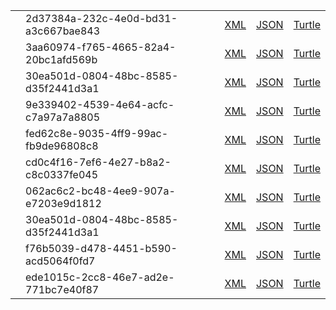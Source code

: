 <table class="list" width="100%">
       <tr>
                <td><a href="MedicationStatement-2d37384a-232c-4e0d-bd31-a3c667bae843.html"></a></td>
                <td>2d37384a-232c-4e0d-bd31-a3c667bae843</td>
                <td><a href="MedicationStatement-2d37384a-232c-4e0d-bd31-a3c667bae843.xml.html">XML</a></td>
                <td><a href="MedicationStatement-2d37384a-232c-4e0d-bd31-a3c667bae843.json.html">JSON</a></td>
                <td><a href="MedicationStatement-2d37384a-232c-4e0d-bd31-a3c667bae843.ttl.html">Turtle</a></td>
        </tr>
        <tr>
                <td><a href="MedicationStatement-3aa60974-f765-4665-82a4-20bc1afd569b.html"></a></td>
                <td>3aa60974-f765-4665-82a4-20bc1afd569b</td>
                <td><a href="MedicationStatement-3aa60974-f765-4665-82a4-20bc1afd569b.xml.html">XML</a></td>
                <td><a href="MedicationStatement-3aa60974-f765-4665-82a4-20bc1afd569b.json.html">JSON</a></td>
                <td><a href="MedicationStatement-3aa60974-f765-4665-82a4-20bc1afd569b.ttl.html">Turtle</a></td>
        </tr>
        <tr>
                <td><a href="MedicationStatement-30ea501d-0804-48bc-8585-d35f2441d3a1.html"></a></td>
                <td>30ea501d-0804-48bc-8585-d35f2441d3a1</td>
                <td><a href="MedicationStatement-30ea501d-0804-48bc-8585-d35f2441d3a1.xml.html">XML</a></td>
                <td><a href="MedicationStatement-30ea501d-0804-48bc-8585-d35f2441d3a1.json.html">JSON</a></td>
                <td><a href="MedicationStatement-30ea501d-0804-48bc-8585-d35f2441d3a1.ttl.html">Turtle</a></td>
        </tr>
         <tr>
                <td><a href="MedicationStatement-9e339402-4539-4e64-acfc-c7a97a7a8805.html"></a></td>
                <td>9e339402-4539-4e64-acfc-c7a97a7a8805</td>
                <td><a href="MedicationStatement-9e339402-4539-4e64-acfc-c7a97a7a8805.xml.html">XML</a></td>
                <td><a href="MedicationStatement-9e339402-4539-4e64-acfc-c7a97a7a8805.json.html">JSON</a></td>
                <td><a href="MedicationStatement-9e339402-4539-4e64-acfc-c7a97a7a8805.ttl.html">Turtle</a></td>
        </tr>
        <tr>
                <td><a href="MedicationStatement-fed62c8e-9035-4ff9-99ac-fb9de96808c8.html"></a></td>
                <td>fed62c8e-9035-4ff9-99ac-fb9de96808c8</td>
                <td><a href="MedicationStatement-fed62c8e-9035-4ff9-99ac-fb9de96808c8.xml.html">XML</a></td>
                <td><a href="MedicationStatement-fed62c8e-9035-4ff9-99ac-fb9de96808c8.json.html">JSON</a></td>
                <td><a href="MedicationStatement-fed62c8e-9035-4ff9-99ac-fb9de96808c8.ttl.html">Turtle</a></td>
        </tr>
         <tr>
                <td><a href="MedicationStatement-cd0c4f16-7ef6-4e27-b8a2-c8c0337fe045.html"></a></td>
                <td>cd0c4f16-7ef6-4e27-b8a2-c8c0337fe045</td>
                <td><a href="MedicationStatement-cd0c4f16-7ef6-4e27-b8a2-c8c0337fe045.xml.html">XML</a></td>
                <td><a href="MedicationStatement-cd0c4f16-7ef6-4e27-b8a2-c8c0337fe045.json.html">JSON</a></td>
                <td><a href="MedicationStatement-cd0c4f16-7ef6-4e27-b8a2-c8c0337fe045.ttl.html">Turtle</a></td>
        </tr>
        <tr>
                <td><a href="MedicationStatement-062ac6c2-bc48-4ee9-907a-e7203e9d1812.html"></a></td>
                <td>062ac6c2-bc48-4ee9-907a-e7203e9d1812</td>
                <td><a href="MedicationStatement-062ac6c2-bc48-4ee9-907a-e7203e9d1812.xml.html">XML</a></td>
                <td><a href="MedicationStatement-062ac6c2-bc48-4ee9-907a-e7203e9d1812.json.html">JSON</a></td>
                <td><a href="MedicationStatement-062ac6c2-bc48-4ee9-907a-e7203e9d1812.ttl.html">Turtle</a></td>
        </tr>
         <tr>
                <td><a href="MedicationStatement-30ea501d-0804-48bc-8585-d35f2441d3a1.html"></a></td>
                <td>30ea501d-0804-48bc-8585-d35f2441d3a1</td>
                <td><a href="MedicationStatement-30ea501d-0804-48bc-8585-d35f2441d3a1.xml.html">XML</a></td>
                <td><a href="MedicationStatement-30ea501d-0804-48bc-8585-d35f2441d3a1.json.html">JSON</a></td>
                <td><a href="MedicationStatement-30ea501d-0804-48bc-8585-d35f2441d3a1.ttl.html">Turtle</a></td>
        </tr>
         <tr>
                <td><a href="MedicationStatement-f76b5039-d478-4451-b590-acd5064f0fd7.html"></a></td>
                <td>f76b5039-d478-4451-b590-acd5064f0fd7</td>
                <td><a href="MedicationStatement-f76b5039-d478-4451-b590-acd5064f0fd7.xml.html">XML</a></td>
                <td><a href="MedicationStatement-f76b5039-d478-4451-b590-acd5064f0fd7.json.html">JSON</a></td>
                <td><a href="MedicationStatement-f76b5039-d478-4451-b590-acd5064f0fd7.ttl.html">Turtle</a></td>
        </tr>
         <tr>
                <td><a href="MedicationStatement-ede1015c-2cc8-46e7-ad2e-771bc7e40f87.html"></a></td>
                <td>ede1015c-2cc8-46e7-ad2e-771bc7e40f87</td>
                <td><a href="MedicationStatement-ede1015c-2cc8-46e7-ad2e-771bc7e40f87.xml.html">XML</a></td>
                <td><a href="MedicationStatement-ede1015c-2cc8-46e7-ad2e-771bc7e40f87.json.html">JSON</a></td>
                <td><a href="MedicationStatement-ede1015c-2cc8-46e7-ad2e-771bc7e40f87.ttl.html">Turtle</a></td>
        </tr>
</table>